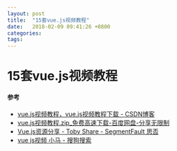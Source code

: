 ```yaml
---
layout: post
title:  "15套vue.js视频教程"
date:   2018-02-09 09:41:26 +0800
categories:  
tags: 
---
```


# 15套vue.js视频教程 #


#### 参考 ####

* [vue.js视频教程，vue.js视频教程下载 - CSDN博客](https://blog.csdn.net/sinat_17775997/article/details/52542317)
* [vue.js视频教程.zip_免费高速下载-百度网盘-分享无限制](https://pan.baidu.com/s/1pLRIxWv)
* [Vue.js资源分享 - Toby Share - SegmentFault 思否](https://segmentfault.com/a/1190000008378497)
* [vue js视频 小马 - 搜狗搜索](http://wap.sogou.com/waprdt?user_ip=66.249.79.4&sourceid=hint&bh=1&hintidx=15&query=vue+js视频+小马&w=01020600&interation=&interV=kKIOkrELjbkPmLkEk70TkKILmrELjboImLkEk74TkKIMkrELjboLmLkEmrELjbgRmLkEkLY=_-2011934484&htdbg=idc>bjtc%7CdbgID>01%7Cabt>0%7Cmth>1&ie=utf8&s_from=hint_last)
